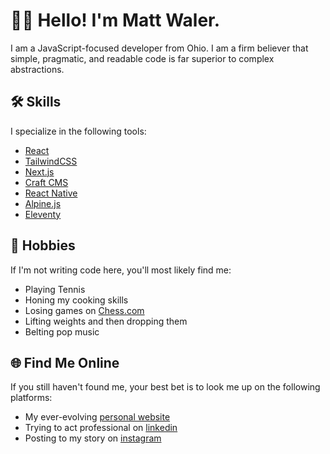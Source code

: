 # 👋🏼 Hello! I'm Matt Waler.

I am a JavaScript-focused developer from Ohio. I am a firm believer that simple, pragmatic, and readable code is far superior to complex abstractions.

## 🛠 Skills 

I specialize in the following tools:

- [React](https://reactjs.org/)
- [TailwindCSS](https://tailwindcss.com/)
- [Next.js](https://nextjs.org/)
- [Craft CMS](https://craftcms.com/)
- [React Native](https://reactnative.dev/)
- [Alpine.js](https://alpinejs.dev/)
- [Eleventy](https://www.11ty.dev)

## 🎾 Hobbies

If I'm not writing code here, you'll most likely find me:

- Playing Tennis
- Honing my cooking skills
- Losing games on [Chess.com](https://www.chess.com/member/w4ler)
- Lifting weights and then dropping them
- Belting pop music

## 🌐 Find Me Online

If you still haven't found me, your best bet is to look me up on the following platforms:

- My ever-evolving [personal website](https://mattwaler.dev)
- Trying to act professional on [linkedin](https://www.linkedin.com/in/mattwaler/)
- Posting to my story on [instagram](https://www.instagram.com/mattwaler/)
